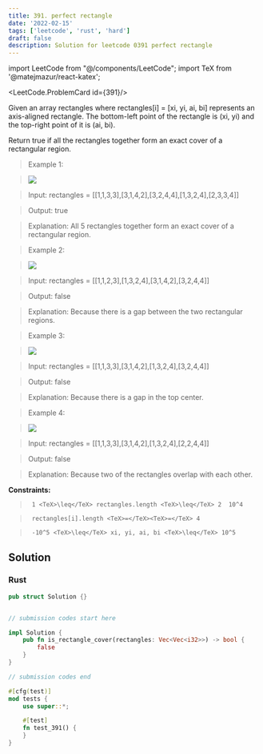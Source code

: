 ```yaml
---
title: 391. perfect rectangle
date: '2022-02-15'
tags: ['leetcode', 'rust', 'hard']
draft: false
description: Solution for leetcode 0391 perfect rectangle
---
```

import LeetCode from "@/components/LeetCode";
import TeX from '@matejmazur/react-katex';

<LeetCode.ProblemCard id={391}/>
 

  Given an array rectangles where rectangles[i] <TeX>=</TeX> [xi, yi, ai, bi] represents an axis-aligned rectangle. The bottom-left point of the rectangle is (xi, yi) and the top-right point of it is (ai, bi).

  Return true if all the rectangles together form an exact cover of a rectangular region.

   

 >   Example 1:

 >   ![](https://assets.leetcode.com/uploads/2021/03/27/perectrec1-plane.jpg)

 >   Input: rectangles <TeX>=</TeX> [[1,1,3,3],[3,1,4,2],[3,2,4,4],[1,3,2,4],[2,3,3,4]]

 >   Output: true

 >   Explanation: All 5 rectangles together form an exact cover of a rectangular region.

  

 >   Example 2:

 >   ![](https://assets.leetcode.com/uploads/2021/03/27/perfectrec2-plane.jpg)

 >   Input: rectangles <TeX>=</TeX> [[1,1,2,3],[1,3,2,4],[3,1,4,2],[3,2,4,4]]

 >   Output: false

 >   Explanation: Because there is a gap between the two rectangular regions.

  

 >   Example 3:

 >   ![](https://assets.leetcode.com/uploads/2021/03/27/perfectrec3-plane.jpg)

 >   Input: rectangles <TeX>=</TeX> [[1,1,3,3],[3,1,4,2],[1,3,2,4],[3,2,4,4]]

 >   Output: false

 >   Explanation: Because there is a gap in the top center.

  

 >   Example 4:

 >   ![](https://assets.leetcode.com/uploads/2021/03/27/perfecrrec4-plane.jpg)

 >   Input: rectangles <TeX>=</TeX> [[1,1,3,3],[3,1,4,2],[1,3,2,4],[2,2,4,4]]

 >   Output: false

 >   Explanation: Because two of the rectangles overlap with each other.

  

   

  **Constraints:**

  

 >   	1 <TeX>\leq</TeX> rectangles.length <TeX>\leq</TeX> 2  10^4

 >   	rectangles[i].length <TeX>=</TeX><TeX>=</TeX> 4

 >   	-10^5 <TeX>\leq</TeX> xi, yi, ai, bi <TeX>\leq</TeX> 10^5


## Solution
### Rust
```rust
pub struct Solution {}


// submission codes start here

impl Solution {
    pub fn is_rectangle_cover(rectangles: Vec<Vec<i32>>) -> bool {
        false
    }
}

// submission codes end

#[cfg(test)]
mod tests {
    use super::*;

    #[test]
    fn test_391() {
    }
}

```
